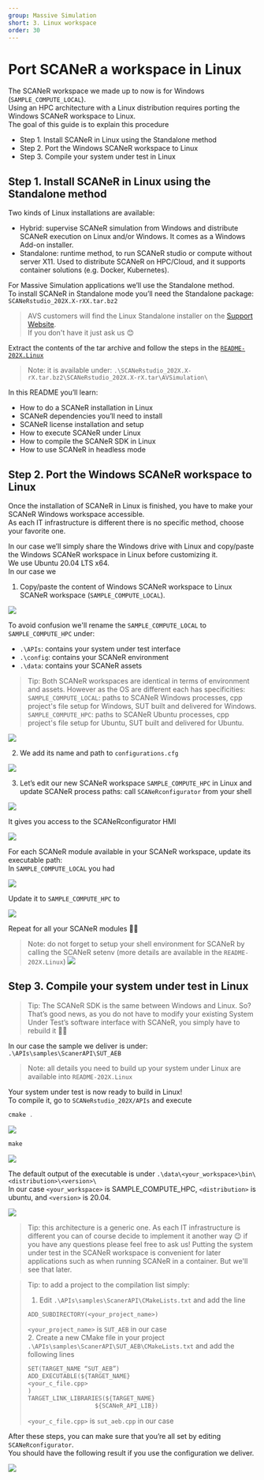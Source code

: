 ```yaml
---
group: Massive Simulation
short: 3. Linux workspace
order: 30
---
```


# Port SCANeR a workspace in Linux

The SCANeR workspace we made up to now is for Windows (`SAMPLE_COMPUTE_LOCAL`).  
Using an HPC architecture with a Linux distribution requires porting the Windows SCANeR workspace to Linux.  
The goal of this guide is to explain this procedure

- Step 1.	Install SCANeR in Linux using the Standalone method
- Step 2.	Port the Windows SCANeR workspace to Linux
- Step 3.	Compile your system under test in Linux

## Step 1. Install SCANeR in Linux using the Standalone method

Two kinds of Linux installations are available:
* Hybrid: supervise SCANeR simulation from Windows and distribute SCANeR execution on Linux and/or Windows. It comes as a Windows Add-on installer.
* Standalone: runtime method, to run SCANeR studio or compute without server X11. Used to distribute SCANeR on HPC/Cloud, and it supports container solutions (e.g. Docker, Kubernetes).

For Massive Simulation applications we’ll use the Standalone method.  
To install SCANeR in Standalone mode you’ll need the Standalone package: `SCANeRstudio_202X.X-rXX.tar.bz2`  

> AVS customers will find the Linux Standalone installer on the [Support Website](https://support.avsimulation.fr/en/).  
> If you don't have it just ask us 😊  

Extract the contents of the tar archive and follow the steps in the  [`README-202X.Linux`](./assets/README-2022.Linux)

> Note: it is available under: `.\SCANeRstudio_202X.X-rX.tar.bz2\SCANeRstudio_202X.X-rX.tar\AVSimulation\`

In this README you’ll learn:
* How to do a SCANeR installation in Linux
* SCANeR dependencies you’ll need to install
* SCANeR license installation and setup
* How to execute SCANeR under Linux
* How to compile the SCANeR SDK in Linux
* How to use SCANeR in headless mode

## Step 2. Port the Windows SCANeR workspace to Linux

Once the installation of SCANeR in Linux is finished, you have to make your SCANeR Windows workspace accessible.  
As each IT infrastructure is different there is no specific method, choose your favorite one.  

In our case we’ll simply share the Windows drive with Linux and copy/paste the Windows SCANeR workspace in Linux before customizing it.  
We use Ubuntu 20.04 LTS x64.  
In our case we

1. Copy/paste the content of Windows SCANeR workspace to Linux SCANeR workspace (`SAMPLE_COMPUTE_LOCAL`).

![](./assets/Linux1.png)

To avoid confusion we'll rename the `SAMPLE_COMPUTE_LOCAL` to `SAMPLE_COMPUTE_HPC` under:
* `.\APIs`: contains your system under test interface
* `.\config`: contains your SCANeR environment
* `.\data`: contains your SCANeR assets

> Tip: Both SCANeR workspaces are identical in terms of environment and assets. However as the OS are different each has specificities:
> `SAMPLE_COMPUTE_LOCAL`: paths to SCANeR Windows processes, cpp project's file setup for Windows, SUT built and delivered for Windows.
> `SAMPLE_COMPUTE_HPC`: paths to SCANeR Ubuntu processes, cpp project's file setup for Ubuntu, SUT built and delivered for Ubuntu.

![](./assets/Linux2.png)

2. We add its name and path to `configurations.cfg`

![](./assets/Linux3.png)

3. Let’s edit our new SCANeR workspace `SAMPLE_COMPUTE_HPC` in Linux and update SCANeR process paths: call `SCANeRconfigurator` from your shell 

![](./assets/Linux4.png)

It gives you access to the SCANeRconfigurator HMI

![](./assets/Linux5.png)

For each SCANeR module available in your SCANeR workspace, update its executable path:  
In `SAMPLE_COMPUTE_LOCAL` you had  

![](./assets/Linux6.png)

Update it to `SAMPLE_COMPUTE_HPC` to  

![](./assets/Linux7.png)

Repeat for all your SCANeR modules 👍🏻

> Note: do not forget to setup your shell environment for SCANeR by calling the SCANeR setenv (more details are available in the `README-202X.Linux`)
> ![](./assets/Linux8.png)

## Step 3. Compile your system under test in Linux

> Tip: The SCANeR SDK is the same between Windows and Linux. So? That’s good news, as you do not have to modify your existing System Under Test’s software interface with SCANeR, you simply have to rebuild it 👍🏻

In our case the sample we deliver is under: `.\APIs\samples\ScanerAPI\SUT_AEB`

> Note: all details you need to build up your system under Linux are available into `README-202X.Linux`

Your system under test is now ready to build in Linux!  
To compile it, go to `SCANeRstudio_202X/APIs` and execute  
```C
cmake .
```  

![](./assets/cmake.png)

```C
make
```  

![](./assets/make.png)

The default output of the executable is under `.\data\<your_workspace>\bin\<distribution>\<version>\`  
In our case `<your_workspace>` is SAMPLE_COMPUTE_HPC, `<distribution>` is ubuntu, and `<version>` is 20.04.  

![](./assets/executable.png)

> Tip: this architecture is a generic one. As each IT infrastructure is different you can of course decide to implement it another way 😉 if you have any questions please feel free to ask us! Putting the system under test in the SCANeR workspace is convenient for later applications such as when running SCANeR in a container. But we'll see that later.  

> Tip: to add a project to the compilation list simply:
> 1. Edit `.\APIs\samples\ScanerAPI\CMakeLists.txt` and add the line
> ```C
> ADD_SUBDIRECTORY(<your_project_name>)
> ```
> `<your_project_name>` is `SUT_AEB` in our case  
> 2. Create a new CMake file in your project `.\APIs\samples\ScanerAPI\SUT_AEB\CMakeLists.txt` and add the following lines
> ```C
> SET(TARGET_NAME “SUT_AEB”)
> ADD_EXECUTABLE(${TARGET_NAME}
> <your_c_file.cpp>
> )
> TARGET_LINK_LIBRARIES(${TARGET_NAME}
> 	                 ${SCANeR_API_LIB})
> ```
> `<your_c_file.cpp>` is `sut_aeb.cpp` in our case  

After these steps, you can make sure that you’re all set by editing `SCANeRconfigurator`.  
You should have the following result if you use the configuration we deliver.  

![](./assets/SCANeRWorkspaceDone.png)
